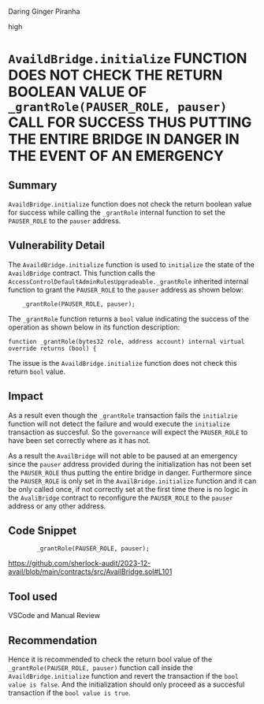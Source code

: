 Daring Ginger Piranha

high

# `AvaildBridge.initialize` FUNCTION DOES NOT CHECK THE RETURN BOOLEAN VALUE OF `_grantRole(PAUSER_ROLE, pauser)` CALL FOR SUCCESS THUS PUTTING THE ENTIRE BRIDGE IN DANGER IN THE EVENT OF AN EMERGENCY

## Summary

`AvaildBridge.initialize` function does not check the return boolean value for success while calling the `_grantRole` internal function to set the `PAUSER_ROLE` to the `pauser` address.

## Vulnerability Detail

The `AvaildBridge.initialize` function is used to `initialize` the state of the `AvaildBridge` contract. This function calls the `AccessControlDefaultAdminRulesUpgradeable._grantRole` inherited internal function to grant the `PAUSER_ROLE` to the `pauser` address as shown below:

        _grantRole(PAUSER_ROLE, pauser);

The `_grantRole` function returns a `bool` value indicating the success of the operation as shown below in its function description:

    function _grantRole(bytes32 role, address account) internal virtual override returns (bool) {
    
The issue is the `AvaildBridge.initialize` function does not check this return `bool` value. 

## Impact

As a result even though the `_grantRole` transaction fails the `initialzie` function will not detect the failure and would execute the `initialize` transaction as succesful. So the `governance` will expect the `PAUSER_ROLE` to have been set correctly where as it has not. 

As a result the `AvailBridge` will not able to be paused at an emergency since the `pauser` address provided during the initialization has not been set the `PAUSER_ROLE` thus putting the entire bridge in danger. Furthermore since the `PAUSER_ROLE` is only set in the `AvailBridge.initialize` function and it can be only called once, if not correctly set at the first time there is no logic in the `AvaliBridge` contract to reconfigure the `PAUSER_ROLE` to the `pauser` address or any other address.

## Code Snippet

```solidity
        _grantRole(PAUSER_ROLE, pauser);
```

https://github.com/sherlock-audit/2023-12-avail/blob/main/contracts/src/AvailBridge.sol#L101

## Tool used
VSCode and Manual Review

## Recommendation

Hence it is recommended to check the return bool value of the `_grantRole(PAUSER_ROLE, pauser)` function call inside the `AvaildBridge.initialize` function and revert the transaction if the `bool value is false`. And the initialization should only proceed as a succesful transaction if the `bool value is true`. 
